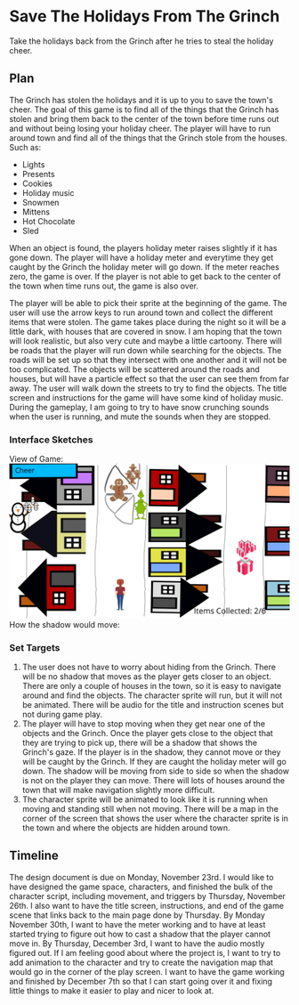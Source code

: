 # Save The Holidays From The Grinch
Take the holidays back from the Grinch after he tries to steal the holiday cheer.  

## Plan
The Grinch has stolen the holidays and it is up to you to save the town's cheer. The goal of this game is to find all of the things that the Grinch has stolen and bring them back to the center of the town before time runs out and without being losing your holiday cheer. The player will have to run around town and find all of the things that the Grinch stole from the houses. Such as:
* Lights
* Presents
* Cookies
* Holiday music
* Snowmen
* Mittens
* Hot Chocolate
* Sled

When an object is found, the players holiday meter raises slightly if it has gone down. The player will have a holiday meter and everytime they get caught by the Grinch the holiday meter will go down. If the meter reaches zero, the game is over. If the player is not able to get back to the center of the town when time runs out, the game is also over. 


The player will be able to pick their sprite at the beginning of the game. The user will use the arrow keys to run around town and collect the different items that were stolen. The game takes place during the night so it will be a little dark, with houses that are covered in snow. I am hoping that the town will look realistic, but also very cute and maybe a little cartoony. There will be roads that the player will run down while searching for the objects. The roads will be set up so that they intersect with one another and it will not be too complicated. The objects will be scattered around the roads and houses, but will have a particle effect so that the user can see them from far away. The user will walk down the streets to try to find the objects. The title screen and instructions for the game will have some kind of holiday music. During the gameplay, I am going to try to have snow crunching sounds when the user is running, and mute the sounds when they are stopped. 

### Interface Sketches
View of Game: ![alt text](https://github.com/lh3006a/csc470-fall2020/blob/master/exercises/final/Drawing.png)
How the shadow would move: 

### Set Targets
1. The user does not have to worry about hiding from the Grinch. There will be no shadow that moves as the player gets closer to an object. There are only a couple of houses in the town, so it is easy to navigate around and find the objects. The character sprite will run, but it will not be animated. There will be audio for the title and instruction scenes but not during game play. 
2. The player will have to stop moving when they get near one of the objects and the Grinch. Once the player gets close to the object that they are trying to pick up, there will be a shadow that shows the Grinch's gaze. If the player is in the shadow, they cannot move or they will be caught by the Grinch. If they are caught the holiday meter will go down. The shadow will be moving from side to side so when the shadow is not on the player they can move. There will lots of houses around the town that will make navigation slightly more difficult. 
3. The character sprite will be animated to look like it is running when moving and standing still when not moving. There will be a map in the corner of the screen that shows the user where the character sprite is in the town and where the objects are hidden around town. 

## Timeline
The design document is due on Monday, November 23rd. I would like to have designed the game space, characters, and finished the bulk of the character script, including movement, and triggers by Thursday, November 26th. I also want to have the title screen, instructions, and end of the game scene that links back to the main page done by Thursday. By Monday November 30th, I want to have the meter working and to have at least started trying to figure out how to cast a shadow that the player cannot move in. By Thursday, December 3rd, I want to have the audio mostly figured out. If I am feeling good about where the project is, I want to try to add animation to the character and try to create the navigation map that would go in the corner of the play screen. I want to have the game working and finished by December 7th so that I can start going over it and fixing little things to make it easier to play and nicer to look at. 



